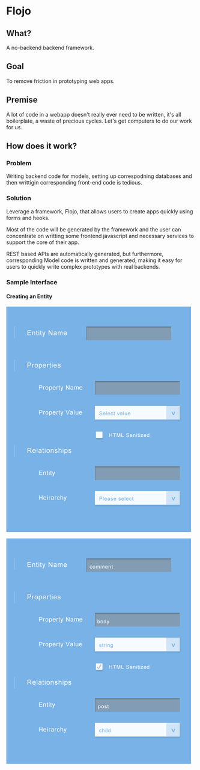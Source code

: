 # Flojo

## What?

A no-backend backend framework.  


## Goal

To remove friction in prototyping web apps.



## Premise

  A lot of code in a webapp doesn't really ever need to be written, it's all boilerplate, a waste of  precious cycles. Let's get computers to do our work for us.

## How does it work?


### Problem

 Writing backend code for models, setting up correspodning databases and then writtigin corresponding front-end code is tedious.
 
 
### Solution

Leverage a framework, Flojo, that allows users to create apps quickly using forms and hooks. 


Most of the code will be generated by the framework and the user can concentrate on writting some frontend javascript and necessary services to support the core of their app. 


REST based APIs are automatically generated, but furthermore, corresponding Model code is written and generated, making it easy for users to quickly write complex prototypes with real backends. 

### Sample Interface

#### Creating an Entity

![alt text](https://github.com/jasoncbautista/flojo/raw/master/docs/images/01_entity_form.png "Sample Entity Form")



![alt text](https://github.com/jasoncbautista/flojo/raw/master/docs/images/02_entity_form_with_data.png "Sample Entity Form with Data")

